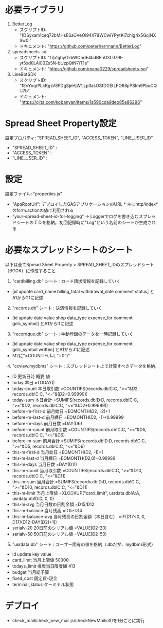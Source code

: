 # 必要ライブラリ
1. BetterLog
    - スクリプトID: "1DSyxam1ceq72bMHsE6aOVeOl94X78WCwiYPytKi7chlg4x5GqiNXSw0l"
    - ドキュメント: "https://github.com/peterherrmann/BetterLog"
2. spreadsheets-sql
    - スクリプトID: "17p1ghyOkbWOhdE4bdBFhOXL079I-yt5xd0LAi00Zs5N-bUzpQtN7iT1a"
    - ドキュメント: "https://github.com/roana0229/spreadsheets-sql"
3. LineBotSDK
    - スクリプトID: "1EvYoqrPLkKgsV8FDgSjnHjW1jLp3asOSfDGEtLFO86pPSIm9PbuCQU7b"
    - ドキュメント: "https://qiita.com/kobanyan/items/1a590cda9deb85e86296"

# Spread Sheet Property設定
設定プロパティ: "SPREAD_SHEET_ID", "ACCESS_TOKEN", "LINE_USER_ID"
- "SPREAD_SHEET_ID" :
- "ACCESS_TOKEN"    : 
- "LINE_USER_ID"    : 

# 設定
設定ファイル: "properties.js"
- "AppRootUrl": デプロイしたGASアプリケーションのURL * 主にhttp/index*のform.actionの値に利用される
- "your-spread-sheet-id-for-logging" -> Loggerでログを書き込むスプレッドシートのＩＤを格納。初回記録時に"Log"という名前のシートが生成される

# 必要なスプレッドシートのシート
以下は全てSpread Sheet Property > SPREAD_SHEET_IDのスプレッドシート（BOOK）に作成すること
1. "cardbilling.db" シート : カード請求情報を記録していく
- [id   update  card_name   billing_total   withdrawal_date comment status] とA1からG1に記述
2. "records.db" シート : 決済情報を記録していく
- [id	update	date	value	shop	data_type	expense_for	comment	gnlc_symbol] とA1からI1に記述
3. "recordque.db" シート : 手動登録のデータを一時記録していく
- [id	update	date	value	shop	data_type	expense_for	comment	gnlc_symbol	written] とA1からJ1に記述
- M2に"=COUNTIF(J:J, "=0")"
4. "ccview.mydbms" シート : スプレッドシート上で計算すべきデータを格納.
- ID	更新日時	概要    値
- today		本日    =TODAY()
- today-count		本日取引数  =COUNTIFS(records.db!C:C, ">="&$D$2, records.db!C:C, "<="&($D$2+0.99999))
- today-sum		本日合計    =SUMIFS(records.db!D:D, records.db!C:C, ">="&$D$2, records.db!C:C, "<="&($D$2+0.99999))
- before-m-first-d		前月始日    =EOMONTH($D$2, -2)+1
- before-m-last-d		前月締日    =EOMONTH($D$2, -1)+0.99999
- before-m-days		前月日数    =DAY(D6)
- before-m-count		前月取引数  =COUNTIFS(records.db!C:C, ">="&D5, records.db!C:C, "<="&D6)
- before-m-sum		前月合計    =SUMIFS(records.db!D:D, records.db!C:C, ">="&D5, records.db!C:C, "<="&D6)
- this-m-first-d		当月始日    =EOMONTH($D$2, -1)+1
- this-m-last-d		当月締日    =EOMONTH($D$2,0)+0.99999
- this-m-days		当月日数    =DAY(D11)
- this-m-count		当月取引数  =COUNTIFS(records.db!C:C, ">="&D10, records.db!C:C, "<="&D11)
- this-m-sum		当月合計    =SUMIFS(records.db!D:D, records.db!C:C, ">="&D10, records.db!C:C, "<="&D11)
- this-m-limit		当月上限値  =XLOOKUP("card_limit", usrdata.db!A:A, usrdata.db!D:D, 0, 0)
- this-m-avg		当月日数の日割金額  =D15/D12
- this-m-balance		当月残高    =D15-D14
- this-m-balance-avg		当月残高の日割金額（本日含む）  =IF(D17<0, 0, D17/(D12-DAY($D$2)+1))
- serialv-20		20日前のシリアル値  =VALUE(D2-20)
- serialv-50		50日前のシリアル値  =VALUE(D2-50)
5. "usrdata.db" シート : ユーザー固有の値を格納（.dbだが、mydbms形式）
- id	update	key	value
- card_limit		当月上限値	50000
- todays_limit		推奨当日限度額	413
- budget		当月総予算	
- fixed_cost		固定費-現金	
- terminal_status		ターミナル状態	


# デプロイ
- check_mail/check_new_mail.js/checkNewMailv3()を1分ごとに実行
